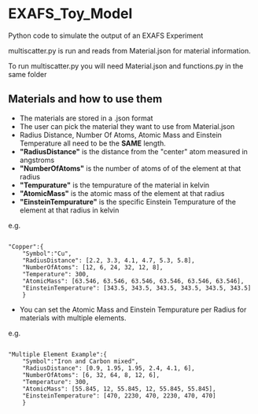 # EXAFS_Toy_Model

Python code to simulate the output of an EXAFS Experiment

multiscatter.py is run and reads from Material.json for material information.

To run multiscatter.py you will need Material.json and functions.py in the same folder

Materials and how to use them
-

- The materials are stored in a .json format
- The user can pick the material they want to use from Material.json
- Radius Distance, Number Of Atoms, Atomic Mass and Einstein Temperature all need to be the <b>SAME</b> length.
- <b>"RadiusDistance"</b> is the distance from the "center" atom measured in angstroms
- <b>"NumberOfAtoms"</b> is the number of atoms of of the element at that radius
- <b>"Tempurature"</b> is the tempurature of the material in kelvin
- <b>"AtomicMass"</b> is the atomic mass of the element at that radius
- <b>"EinsteinTempurature"</b> is the specific Einstein Tempurature of the element at that radius in kelvin

e.g.

<pre><code>
"Copper":{
	"Symbol":"Cu",
	"RadiusDistance": [2.2, 3.3, 4.1, 4.7, 5.3, 5.8],
	"NumberOfAtoms": [12, 6, 24, 32, 12, 8],
	"Temperature": 300,
	"AtomicMass": [63.546, 63.546, 63.546, 63.546, 63.546, 63.546],
	"EinsteinTemperature": [343.5, 343.5, 343.5, 343.5, 343.5, 343.5]	
	}
</code></pre>
- You can set the Atomic Mass and Einstein Tempurature per Radius for materials with multiple elements.

e.g.

<pre><code>
"Multiple Element Example":{
	"Symbol":"Iron and Carbon mixed",
	"RadiusDistance": [0.9, 1.95, 1.95, 2.4, 4.1, 6],
	"NumberOfAtoms": [6, 32, 64, 8, 12, 6],
	"Temperature": 300,
	"AtomicMass": [55.845, 12, 55.845, 12, 55.845, 55.845],
	"EinsteinTemperature": [470, 2230, 470, 2230, 470, 470]
	}
</code></pre>

